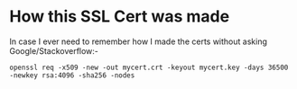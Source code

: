# How this SSL Cert was made

In case I ever need to remember how I made the certs without asking Google/Stackoverflow:-

    openssl req -x509 -new -out mycert.crt -keyout mycert.key -days 36500 -newkey rsa:4096 -sha256 -nodes

